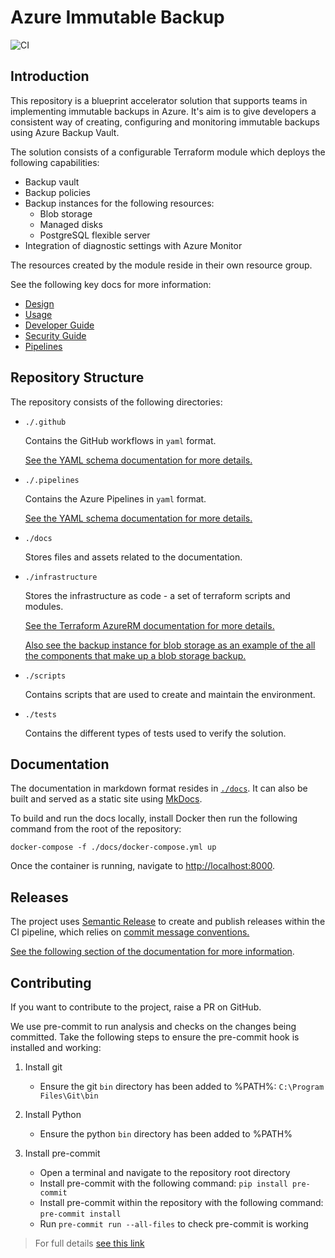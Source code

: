 # Azure Immutable Backup

![CI](https://github.com/nhsdigital/az-backup/actions/workflows/ci-pipeline.yaml/badge.svg)

## Introduction

This repository is a blueprint accelerator solution that supports teams in implementing immutable backups in Azure. It's aim is to give developers a consistent way of creating, configuring and monitoring immutable backups using Azure Backup Vault.

The solution consists of a configurable Terraform module which deploys the following capabilities:

* Backup vault
* Backup policies
* Backup instances for the following resources:
    * Blob storage
    * Managed disks
    * PostgreSQL flexible server
* Integration of diagnostic settings with Azure Monitor

The resources created by the module reside in their own resource group.

See the following key docs for more information:

* [Design](./docs/design.md)
* [Usage](./docs/usage.md)
* [Developer Guide](./docs/developer-guide.md)
* [Security Guide](./docs/security-guide.md)
* [Pipelines](./docs/pipelines.md)

## Repository Structure

The repository consists of the following directories:

* `./.github`
  
  Contains the GitHub workflows in `yaml` format.
  
  [See the YAML schema documentation for more details.](https://learn.microsoft.com/en-us/azure/devops/pipelines/yaml-schema/?view=azure-pipelines)

* `./.pipelines`
  
  Contains the Azure Pipelines in `yaml` format.
  
  [See the YAML schema documentation for more details.](https://learn.microsoft.com/en-us/azure/devops/pipelines/yaml-schema/?view=azure-pipelines)

* `./docs`

  Stores files and assets related to the documentation.

* `./infrastructure`

  Stores the infrastructure as code - a set of terraform scripts and modules.
  
  [See the Terraform AzureRM documentation for more details.](https://registry.terraform.io/providers/hashicorp/azurerm/latest/docs)

  [Also see the backup instance for blob storage as an example of the all the components that make up a blob storage backup.](https://registry.terraform.io/providers/hashicorp/azurerm/latest/docs/resources/data_protection_backup_instance_blob_storage)

* `./scripts`

  Contains scripts that are used to create and maintain the environment.

* `./tests`

  Contains the different types of tests used to verify the solution.

## Documentation

The documentation in markdown format resides in [`./docs`](./docs/index.md). It can also be built and served as a static site using [MkDocs](https://www.mkdocs.org/).

To build and run the docs locally, install Docker then run the following command from the root of the repository:

```pwsh
docker-compose -f ./docs/docker-compose.yml up
```

Once the container is running, navigate to [http://localhost:8000](http://localhost:8000).

## Releases

The project uses [Semantic Release](https://github.com/cycjimmy/semantic-release-action) to create and publish releases within the CI pipeline, which relies on [commit message conventions.](https://github.com/semantic-release/semantic-release/tree/master?tab=readme-ov-file#commit-message-format)

[See the following section of the documentation for more information](./docs/developer-guide.md#creating-a-release).

## Contributing

If you want to contribute to the project, raise a PR on GitHub.

We use pre-commit to run analysis and checks on the changes being committed. Take the following steps to ensure the pre-commit hook is installed and working:

1. Install git
    * Ensure the git `bin` directory has been added to %PATH%: `C:\Program Files\Git\bin`

1. Install Python
    * Ensure the python `bin` directory has been added to %PATH%

1. Install pre-commit
    * Open a terminal and navigate to the repository root directory
    * Install pre-commit with the following command: `pip install pre-commit`
    * Install pre-commit within the repository with the following command: `pre-commit install`
    * Run `pre-commit run --all-files` to check pre-commit is working

> For full details [see this link](https://pre-commit.com/#installation)
